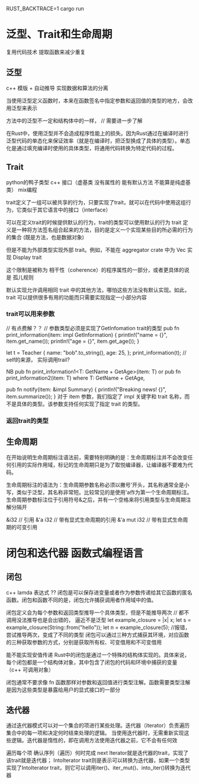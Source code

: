 RUST_BACKTRACE=1 cargo run

#  泛型、Trait和生命周期
复用代码技术
提取函数来减少重复

## 泛型
c++ 模版 + 自动推导 
实现数据和算法的分离

当使用泛型定义函数时，本来在函数签名中指定参数和返回值的类型的地方，会改用泛型来表示

方法中的泛型不一定和结构体中的一样， // 需要进一步了解

在Rust中，使用泛型并不会造成程序性能上的损失。因为Rust通过在编译时进行泛型代码的单态化来保证效率（就是在编译时，把泛型换成了具体的类型）。单态化是通过填充编译时使用的具体类型，将通用代码转换为特定代码的过程。

## Trait
python的鸭子类型 c++ 接口（虚基类 没有属性的  能有默认方法 不能算是纯虚基类）
mix编程 

trait定义了一组可以被共享的行为，只要实现了trait，就可以在代码中使用这组行为，它类似于其它语言中的接口（interface）

可以在定义trait的时候提供默认的行为，trait的类型可以使用默认的行为
trait 定义是一种将方法签名组合起来的方法，目的是定义一个实现某些目的所必需的行为的集合
(既是方法，也是数据对象)

但是不能为外部类型实现外部 trait。例如，不能在 aggregator crate 中为 Vec<T> 实现 Display trait

这个限制是被称为 相干性（coherence）的程序属性的一部分，或者更具体的说是 孤儿规则

默认实现允许调用相同 trait 中的其他方法，哪怕这些方法没有默认实现。如此，trait 可以提供很多有用的功能而只需要实现指定一小部分内容

### trait可以用来参数
// 有点费解？？
// 参数类型必须是实现了GetInfomation trait的类型
pub fn print_information(item: impl GetInformation) {
    println!("name = {}", item.get_name());
    println!("age = {}", item.get_age());
}

let t = Teacher {
    name: "bob".to_string(),
    age: 25,
};
print_information(t); // self的来源， 实际调用trail?

NB
pub fn print_information1<T: GetName + GetAge>(item: T)
or 
pub fn print_information2<T>(item: T)
where
    T: GetName + GetAge,

pub fn notify(item: &impl Summary) {
    println!("Breaking news! {}", item.summarize());
}
对于 item 参数，我们指定了 impl 关键字和 trait 名称，而不是具体的类型。该参数支持任何实现了指定 trait 的类型。

### 返回trait的类型

## 生命周期 
在开始说明生命周期标注语法前，需要特别明确的是：生命周期标注并不会改变任何引用的实际作用域，标记的生命周期只是为了取悦编译器，让编译器不要难为代码。

生命周期标注的语法为：生命周期参数名称必须以撇号'开头，其名称通常全是小写，类似于泛型，其名称非常短。比较常见的是使用'a作为第一个生命周期标注。生命周期参数标注位于引用符号&之后，并有一个空格来将引用类型与生命周期注解分隔开

&i32        // 引用
&'a i32     // 带有显式生命周期的引用
&'a mut i32 // 带有显式生命周期的可变引用

# 闭包和迭代器 函数式编程语言 
## 闭包
c++ lamda 表达式 ??
闭包是可以保存进变量或者作为参数传递给其它函数的匿名函数。闭包和函数不同的是，闭包允许捕获调用者作用域中的值。

闭包定义会为每个参数和返回类型推导一个具体类型，但是不能推导两次 // 都不调用没法推导也是会出错的， 逼近不是泛型
let example_closure = |x| x;
let s = example_closure(String::from("hello"));
let n = example_closure(5); //报错，尝试推导两次，变成了不同的类型
闭包可以通过三种方式捕获其环境，对应函数的三种获取参数的方式，分别是获取所有权、可变借用和不可变借用

能不能实现安值传递
Rust中的闭包是通过一个特殊的结构体实现的。具体来说，每个闭包都是一个结构体对象，其中包含了闭包的代码和环境中捕获的变量 （c++ 可调用对象）

闭包通常不要求像 fn 函数那样对参数和返回值进行类型注解。函数需要类型注解是因为这些类型是暴露给用户的显式接口的一部分

## 迭代器 
通过迭代器模式可以对一个集合的项进行某些处理。迭代器（iterator）负责遍历集合中的每一项和决定何时结束处理的逻辑。
当使用迭代器时，无需重新实现这些逻辑。迭代器是惰性的，即在调用方法使用迭代器之前，它不会有任何效

遍历每个项
确认序列（遍历）何时完成 
next 
Iterator就是迭代器的trait，实现了该trait就是迭代器；
IntoIterator trait则是表示可以转换为迭代器，如果一个类型实现了IntoIterator trait，则它可以调用iter()、iter_mut()、into_iter()转换为迭代器